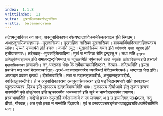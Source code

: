 ```yaml
---
index:  1.1.8
vrittiindex:  11
sutra:  मुखनासिकावचनोऽनुनासिकः
vritti:  balamanorama 
---
```


तदेवमनुनासिका नव अचः, अननुनासिकाश्च नवेत्यष्टादशविधत्वमेकैकस्याऽच इति स्थितम्। अथाऽनुनासिकसंज्ञामाह--मुखनासिका। मुखसहिता नासिका मुखनासिका। शाकपार्थिवादित्वात्सहितपदस्य लोपः। उच्यते उच्चार्यते इति वचनः। कर्मणि ल्युट्। मुखनासिकया वचन इति `कर्तृकरणे कृता बहुलम्` इति तृतीयासमासः। तदेतदाह--मुखसहितेत्यादिना। मुखं च नासिका चेति द्वन्द्वस्तु न। तथा सति `द्वन्द्वश्च प्राणितूर्यसेनाङ्गानाम्` इति समाहारद्वन्द्वनियमात् `स नपुंसक`मिति नपुंसकत्वे `ह्रस्वो नपुंसके प्रातिपदिकस्य` इति ह्रस्वत्वे `मुखनासिकवचन` इत्यापत्तेः। ननु अष्टादश भेदाः किं सर्वेषामचामविशिष्टाः?, नेत्याह--तदित्थमिति। इयता प्रबन्धेन यत् अचां भेदप्रपञ्चनं तत्--इत्थं=वक्ष्यमाणप्रकारेण व्यवस्थितं वेदितव्यमित्यर्थः। अष्टादश भेदा इति। अष्टादश प्रकारा इत्यर्थः। दीर्घाभावादिति। तथा च उदात्तलृकारदीर्घः, अनुदात्तलृकारदीर्घः, स्वरितलृकारदीर्घः। ते च अनुनासिकास्त्रयः अननुनासिकास्त्रय इति षड्?भेदानामभावे सति ह्रस्वप्रपञ्चः प्लुतप्रपञ्चश्च ,ड्विध इति लृकारस्य द्वादशविधत्वमेवेति भावः। लृकारस्य दीर्घाऽभावे होतृ लृकार इत्यत्र सवर्णदीर्घे कृते होतृ?कार इति ॠकारस्यैव अकस्सवर्ण इति सूत्रे च भाष्योदाहरणमेव प्रमाणम्। ह्रस्वाभावादिति। यद्येचो ह्रस्वाः स्युस्तर्हि वर्गसमाम्नाये त एव लाघवात् अ इ उ इत्यादिवत् पठ�एरन्, नतु दीर्घाः, गौरवात्। अत एचो ह्रस्वा न सन्तीति विज्ञायते। एवं च ह्रस्वप्रपञ्चषड्भेदाभावाद्द्वादशविधत्वमेवैचामिति भावः। 

